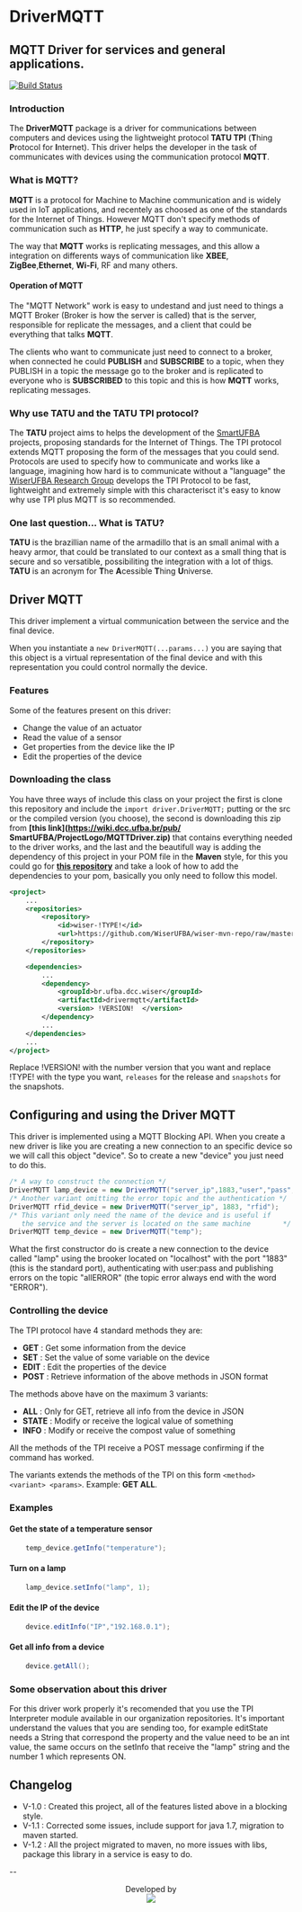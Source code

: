 # DriverMQTT
MQTT Driver for services and general applications.
--
[![Build Status](https://magnum.travis-ci.com/WiserUFBA/DriverMQTT.svg?token=9bNq5p5MKERJTo9DstR2&branch=master)](https://magnum.travis-ci.com/WiserUFBA/DriverMQTT)

### Introduction
The **DriverMQTT** package is a driver for communications
between computers and devices using the lightweight protocol
**TATU TPI** (**T**hing **P**rotocol for **I**nternet). This driver helps the 
developer in the task of communicates with devices using the 
communication protocol **MQTT**.

### What is MQTT?
**MQTT** is a protocol for Machine to Machine communication and is 
widely used in IoT applications, and recentely as choosed as one of the 
standards for the Internet of Things. However MQTT don't specify methods 
of communication such as **HTTP**, he just specify a way to communicate.

The way that **MQTT** works is replicating messages, and this 
allow a integration on differents ways of communication like **XBEE**,
**ZigBee**,**Ethernet**, **Wi-Fi**, RF and many others.

#### Operation of MQTT
The "MQTT Network" work is easy to undestand and just need to 
things a MQTT Broker (Broker is how the server is called) that 
is the server, responsible for replicate the messages, and a client that 
could be everything that talks **MQTT**. 

The clients who want to communicate just need to connect to a broker, 
when connected he could **PUBLISH** and **SUBSCRIBE** to a topic, when they 
PUBLISH in a topic the message go to the broker and is replicated to 
everyone who is **SUBSCRIBED** to this topic and this is how **MQTT** works, 
replicating messages.

### Why use TATU and the TATU TPI protocol?
The **TATU** project aims to helps the development of the [SmartUFBA](http://wiki.dcc.ufba.br/SmartUFBA) 
projects, proposing standards for the Internet of Things.
The TPI protocol extends MQTT proposing the form of the messages that you 
could send. Protocols are used to specify how to communicate and works 
like a language, imagining how hard is to communicate without a 
"language" the [WiserUFBA Research Group](http://wiser.dcc.ufba.br)  develops the TPI Protocol to be 
fast, lightweight and extremely simple with this characterisct it's easy 
to know why use TPI plus MQTT is so recommended.

### One last question... What is TATU?
**TATU** is the brazillian name of the armadillo that is an small animal 
with a heavy armor, that could be translated to our context as a small 
thing that is secure and so versatible, possibiliting the integration 
with a lot of thigs. **TATU** is an acronym for **T**he **A**cessible **T**hing
**U**niverse.

## Driver MQTT

This driver implement a virtual communication between the service and the 
final device.

When you instantiate a `new DriverMQTT(...params...)` you 
are saying that this object is a virtual representation of the final 
device and with this representation you could control normally the device.

### Features
Some of the features present on this driver:
- Change the value of an actuator
- Read the value of a sensor
- Get properties from the device like the IP
- Edit the properties of the device

### Downloading the class
You have three ways of include this class on your project the first is 
clone this repository and include the `import driver.DriverMQTT;` putting 
or the src or the compiled version (you choose), the second is 
downloading this zip from **[this link](https://wiki.dcc.ufba.br/pub/
SmartUFBA/ProjectLogo/MQTTDriver.zip)** that contains everything needed to 
the driver works, and the last and the beautifull way is adding the dependency
of this project in your POM file in the **Maven** style, for this you could
go for **[this repository](https://github.com/WiserUFBA/wiser-mvn-repo)** and
take a look of how to add the dependencies to your pom, basically you only need
to follow this model.
```xml
<project>
    ...
    <repositories>
        <repository>
            <id>wiser-!TYPE!</id>
            <url>https://github.com/WiserUFBA/wiser-mvn-repo/raw/master/!TYPE!</url>
        </repository>
    </repositories>

    <dependencies>
        ...
        <dependency>
            <groupId>br.ufba.dcc.wiser</groupId>
            <artifactId>drivermqtt</artifactId>
            <version> !VERSION!  </version>
        </dependency>
        ...
    </dependencies>
    ...
</project>

```
Replace !VERSION! with the number version that you want and replace !TYPE!
with the type you want, `releases` for the release and `snapshots` for the
snapshots.

## Configuring and using the Driver MQTT
This driver is implemented using a MQTT Blocking API. When you create a 
new driver is like you are creating a new connection to an specific 
device so we will call this object "device".
So to create a new "device" you just need to do this.
```java
/* A way to construct the connection */
DriverMQTT lamp_device = new DriverMQTT("server_ip",1883,"user","pass","all","lamp");
/* Another variant omitting the error topic and the authentication */
DriverMQTT rfid_device = new DriverMQTT("server_ip", 1883, "rfid");
/* This variant only need the name of the device and is useful if 
   the service and the server is located on the same machine        */
DriverMQTT temp_device = new DriverMQTT("temp");
```
What the first constructor do is create a new connection to the device 
called "lamp" using the brooker located on "localhost" with the port 
"1883" (this is the standard port), authenticating with user:pass and 
publishing errors on the topic "allERROR" (the topic error always end 
with the word "ERROR").

### Controlling the device
The TPI protocol have 4 standard methods they are:
- **GET** : Get some information from the device
- **SET** : Set the value of some variable on the device
- **EDIT** : Edit the properties of the device
- **POST** : Retrieve information of the above methods in JSON format

The methods above have on the maximum 3 variants:
- **ALL** : Only for GET, retrieve all info from the device in JSON
- **STATE** : Modify or receive the logical value of something
- **INFO** : Modify or receive the compost value of something

All the methods of the TPI receive a POST message confirming if the command has worked.

The variants extends the methods of the TPI on this form `<method> <variant> <params>`. 
Example: **GET ALL**.

### Examples

#### Get the state of a temperature sensor
```java
	temp_device.getInfo("temperature");
```

#### Turn on a lamp
```java
	lamp_device.setInfo("lamp", 1);
```

#### Edit the IP of the device
```java
	device.editInfo("IP","192.168.0.1");
```

#### Get all info from a device
```java
	device.getAll();
```

### Some observation about this driver
For this driver work properly it's recomended that you use
the TPI Interpreter module available in our organization repositories. It's important
understand the values that you are sending too, for example editState needs a String
that correspond the property and the value need to be an int value, the same occurs on
the setInfo that receive the "lamp" string and the number 1 which represents ON.

## Changelog

- V-1.0 : Created this project, all of the features listed above in a blocking style.
- V-1.1 : Corrected some issues, include support for java 1.7, 
          migration to maven started.
- V-1.2 : All the project migrated to maven, no more issues with libs,
          package this library in a service is easy to do.

--
<p align="center">
	Developed by </br>
  <img src="https://wiki.dcc.ufba.br/pub/SmartUFBA/ProjectLogo/wiserufbalogo.jpg"/>
</p>
